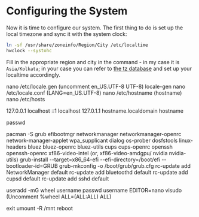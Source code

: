 # Configuring the System

Now it is time to configure our system. The first thing to do is set up the local timezone and sync it with the system clock:

```bash script
ln -sf /usr/share/zoneinfo/Region/City /etc/localtime
hwclock --systohc
```

Fill in the appropriate region and city in the command - in my case it is ```Asia/Kolkata```; in your case you can refer to [the tz database](https://en.wikipedia.org/wiki/List_of_tz_database_time_zones) and set up your localtime accordingly.

nano /etc/locale.gen (uncomment en_US.UTF-8 UTF-8)
locale-gen
nano /etc/locale.conf (LANG=en_US.UTF-8)
nano /etc/hostname (hostname)
nano /etc/hosts

127.0.0.1	localhost
::1		localhost
127.0.1.1	hostname.localdomain	hostname

passwd

pacman -S grub efibootmgr networkmanager networkmanager-openrc network-manager-applet wpa_supplicant dialog os-prober dosfstools linux-headers bluez bluez-openrc bluez-utils cups cups-openrc openssh openssh-openrc xf86-video-intel (or, xf86-video-amdgpu/ nvidia nvidia-utils)
grub-install --target=x86_64-efi --efi-directory=/boot/efi --bootloader-id=GRUB
grub-mkconfig -o /boot/grub/grub.cfg
rc-update add NetworkManager default
rc-update add bluetoothd default
rc-update add cupsd default
rc-update add sshd default

useradd -mG wheel username
passwd username
EDITOR=nano visudo (Uncomment %wheel ALL=(ALL:ALL) ALL)

exit
umount -R /mnt
reboot
